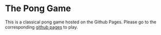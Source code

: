 # The Pong Game

This is a classical pong game hosted on the Github Pages. Please go to the corresponding [github pages](https://dongmingli-ben.github.io/pong/) to play.